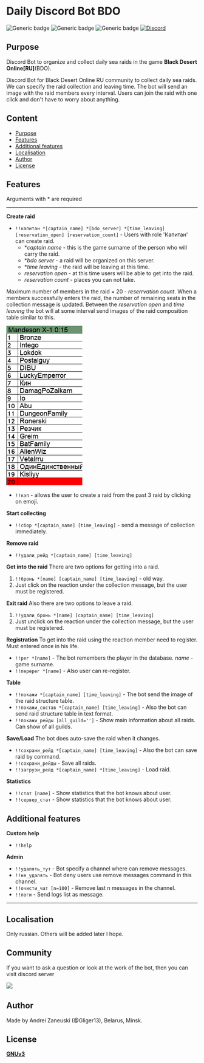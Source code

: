 # Daily Discord Bot BDO
![Generic badge](https://img.shields.io/badge/version-3.1.3-green.svg) 
![Generic badge](https://img.shields.io/github/license/Gliger13/bdo_daily_bot) 
![Generic badge](https://img.shields.io/badge/python-3.10-blue.svg) 
[![Discord](https://img.shields.io/discord/726859545082855483)](https://discord.gg/VaEsRTc)

## Purpose

Discord Bot to organize and collect daily sea raids in the game **Black Desert Online[RU]**(BDO).

Discord Bot for Black Desert Online RU community to collect daily sea raids. We
can specify the raid collection and leaving time. The bot will send an image 
with the raid members every interval. Users can join the raid with one click
and don't have to worry about anything. 

## Content

- [Purpose](#purpose)
- [Features](#features)
- [Additional features](#additional-features)
- [Localisation](#localisation)
- [Author](#author)
- [License](#license)

## Features

Arguments with * are required

-------------------------------

**Create raid**
 - ```!!капитан *[captain_name] *[bdo_server] *[time_leaving] [reservation_open] [reservation_count]``` - Users with role 'Капитан' can create raid.
    - *_captain name_ - this is the game surname of the person who will carry the raid.
    -  *_bdo server_ - a raid will be organized on this server.
    - *_time leaving_ - the raid will be leaving at this time.
    - _reservation open_ - at this time users will be able to get into the raid.
    - _reservation count_ - places you can not take.

Maximum number of members in the raid = 20 - _reserrvation count_. 
When a members successfully enters the raid, the number of remaining seats in the collection message is updated.
Between the _reservation open_ and _time leaving_ the bot will at some interval send images of the raid composition table similar to this.

![alt text](https://github.com/Gliger13/bdo_daily_bot/blob/master/.images/raid_example.png?raw=true)

- ```!!кэп``` - allows the user to create a raid from the past 3 raid by clicking on emoji.

**Start collecting**
 - ```!!сбор *[captain_name] [time_leaving]``` - send a message of collection immediately.

**Remove raid**
- ```!!удали_рейд *[captain_name] [time_leaving]```

**Get into the raid**
There are two options for getting into a raid.
1. ```!!бронь *[name] [captain_name] [time_leaving]``` - old way.
2. Just click on the reaction under the collection message, but the user must be registered.

**Exit raid**
Also there are two options to leave a raid.
1. ```!!удали_бронь *[name] [captain_name] [time_leaving]```
2. Just unclick on the reaction under the collection message, but the user must be registered.

**Registration**
To get into the raid using the reaction member need to register. Must entered once in his life.
- ```!!рег *[name]``` - The bot remembers the player in the database. _name_ - game surname.
- ```!!перерег *[name]``` - Also user can re-register.

**Table**
 - ```!!покажи *[captain_name] [time_leaving]``` - The bot send the image of the raid structure table.
 - ```!!покажи_состав *[captain_name] [time_leaving]``` - Also the bot can send raid structure table in text format.
 - ```!!покажи_рейды [all_guild='']``` - Show main information about all raids. Can show of all guilds.

**Save/Load**
The bot does auto-save the raid when it changes.
 - ```!!сохрани_рейд *[captain_name] [time_leaving]``` - Also the bot can save raid by command.
 - ```!!сохрани_рейды``` - Save all raids.
 - ```!!загрузи_рейд *[captain_name] *[time_leaving]``` - Load raid.

**Statistics**
 - ```!!стат [name]``` - Show statistics that the bot knows about user. 
 - ```!!сервер_стат``` - Show statistics that the bot knows about user.

## Additional features

**Custom help**
 - ```!!help```
 
**Admin**
 - ```!!удалять_тут``` - Bot specify a channel where can remove messages.
 - ```!!не_удалять``` - Bot deny users use remove messages command in this channel.
 - ```!!очисти_чат [n=100]``` - Remove last n messages in the channel.
 - ```!!логи``` - Send logs list as message.

-----

## Localisation

Only russian. Others will be added later I hope.

## Community

If you want to ask a question or look at the work of the bot, then you can visit discord server

<a href="https://discord.gg/VaEsRTc">
    <img src="https://discordapp.com/api/guilds/726859545082855483/widget.png?style=banner2">
</a>

## Author

Made by Andrei Zaneuski (@Gliger13), Belarus, Minsk.

## License

[**GNUv3**](LICENSE)
